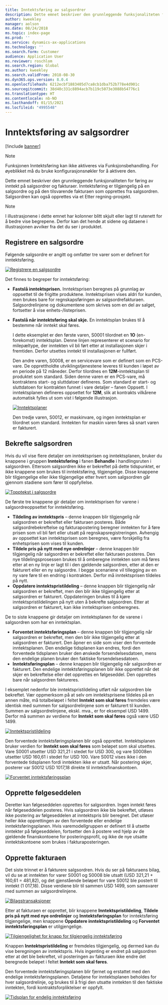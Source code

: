 ```yaml
---
title: Inntektsføring av salgsordrer
description: Dette emnet beskriver den grunnleggende funksjonaliteten for føring av inntekt på salgsordrer og fakturaer. Inntektsføring er tilgjengelig på salgsordren og på den tilsvarende fakturaen som opprettes fra salgsordren.
author: kweekley
manager: aolson
ms.date: 08/24/2018
ms.topic: index-page
ms.prod: ''
ms.service: dynamics-ax-applications
ms.technology: ''
ms.search.form: Customer
audience: Application User
ms.reviewer: roschlom
ms.search.region: Global
ms.author: kweekley
ms.search.validFrom: 2018-08-30
ms.dyn365.ops.version: 8.0.4
ms.openlocfilehash: 6212ecbf1883405d7ca8cb1dba752b778e4d901c
ms.sourcegitcommit: 38d40c331c8894acb7b119c5073e3088b54776c1
ms.translationtype: HT
ms.contentlocale: nb-NO
ms.lasthandoff: 01/15/2021
ms.locfileid: "4995548"
---
```

# <a name="revenue-recognition-on-sales-orders"></a>Inntektsføring av salgsordrer

[!include [banner](../includes/banner.md)]

> [!NOTE]
> Funksjonen Inntektsføring kan ikke aktiveres via Funksjonsbehandling. For øyeblikket må du bruke konfigurasjonsnøkler for å aktivere den.

Dette emnet beskriver den grunnleggende funksjonaliteten for føring av inntekt på salgsordrer og fakturaer. Inntektsføring er tilgjengelig på en salgsordre og på den tilsvarende fakturaen som opprettes fra salgsordren. Salgsordren kan også opprettes via et Etter regning-prosjekt.

> [!NOTE]
> I illustrasjonene i dette emnet har kolonner blitt skjult eller lagt til rutenett for å bedre vise begrepene. Derfor kan det hende at sidene og dataene i illustrasjonen avviker fra det du ser i produktet.

## <a name="enter-a-sales-order"></a>Registrere en salgsordre

Følgende salgsordre er angitt og omfatter tre varer som er definert for inntektsføring.

[![Registrere en salgsordre](./media/revenue-recognition-so-basic-sales-order-header.png)](./media/revenue-recognition-so-basic-sales-order-header.png)

Det finnes to begreper for inntektsføring:

- **Fastslå inntektsprisen.** Inntektsprisen beregnes på grunnlag av oppsettet til de frigitte produktene. Inntektsprisen vises aldri for kunden, men brukes bare for regnskapsføringen av salgsordrefakturaen. Salgsordrelinjene og dokumentene som skrives som en del av salget, fortsetter å vise enhets-/listeprisen.
- **Fastslå når inntektsføring skal skje.** En inntektsplan brukes til å bestemme når inntekt skal føres.

    I dette eksemplet er den første varen, S0001 tilordnet en **1O** (en-forekomst) inntektsplan. Denne linjen representerer et scenario for milepæltype, der inntekten vil bli ført etter at installasjonen skjer i fremtiden. Derfor utsettes inntekt til installasjonen er fullført.

    Den andre varen, S0008, er en servicevare som er definert som en PCS-vare. De opprettholdte utviklingstjenestene leveres til kunden i løpet av en periode på 12 måneder. Derfor tilordnes en **12M**-inntektsplan til produktet som standard. Siden denne varen er en PCS-vare, må kontraktens start- og sluttdatoer defineres. Som standard er start- og sluttdatoen for kontrakten funnet i vare detaljer – fanen Oppsett. I inntektsplanen defineres oppsettet for **12M**, slik at kontrakts vilkårene automatisk fylles ut som vist i følgende illustrasjon.

    [![Inntektsplaner](./media/revenue-recognition-so-basic-revenue-schedules.png)](./media/revenue-recognition-so-basic-revenue-schedules.png)

    Den tredje varen, S0012, er maskinvare, og ingen inntektsplan er tilordnet som standard. Inntekten for maskin varen føres så snart varen er fakturert.

## <a name="confirm-the-sales-order"></a>Bekrefte salgsordren

Hvis du vil vise flere detaljer om inntektsprisen og inntektsplanen, bruker du knappene i gruppen **Inntektsføring** i fanen **Behandle** i handlingsruten i salgsordren. Ettersom salgsordren ikke er bekreftet på dette tidspunktet, er ikke knappene som brukes til inntektsføring, tilgjengelige. Disse knappene blir tilgjengelige eller ikke tilgjengelige etter hvert som salgsordren går gjennom stadiene som fører til oppfyllelse.

[![Topptekst i salgsordre](./media/revenue-recognition-so-basic-sales-order-header-02.png)](./media/revenue-recognition-so-basic-sales-order-header-02.png)

De første tre knappene gir detaljer om inntektsprisen for varene i salgsordreoppsettet for inntektsføring.

- **Tildeling av inntektspris** – denne knappen blir tilgjengelig når salgsordren er bekreftet eller fakturaen posteres. Både salgsordrebekreftelse og fakturapostering beregner inntekten for å føre prisen som vil bli ført eller utsatt på regnskapsregistreringen. Avhengig av oppsettet kan inntektsprisen som beregnes, være forskjellig fra enhetsprisen som vises til kunden.
- **Tildele pris på nytt med nye ordrelinjer** – denne knappen blir tilgjengelig når salgsordren er bekreftet eller fakturaen posteres. Den nye tildelingsprosessen brukes til å omberegne inntekten som må føres etter at en ny linje er lagt til i den gjeldende salgsordren, etter at den er fakturert eller en ny salgsordre. I begge scenariene vil tillegging av en ny vare føre til en endring i kontrakten. Derfor må inntektsprisen tildeles på nytt.
- **Oppdatere inntektspristildeling** – denne knappen blir tilgjengelig når salgsordren er bekreftet, men den blir ikke tilgjengelig etter at salgsordren er fakturert. Oppdateringen brukes til å kjøre inntektspristildelingen på nytt uten å bekrefte salgsordren. Etter at salgsordren er fakturert, kan ikke inntektsprisen omberegnes.

De to siste knappene gir detaljer om inntektsplanen for de varene i salgsordren som har en inntektsplan.

- **Forventet inntektsføringsplan** – denne knappen blir tilgjengelig når salgsordren er bekreftet, men den blir ikke tilgjengelig etter at salgsordren er fakturert. Den åpner en side som viser den forventede inntektsplanen. Den endelige tidsplanen kan endres, fordi den forventede tidsplanen bruker den ønskede forsendelsesdatoen, mens den endelige planen bruker den faktiske forsendelsesdatoen.
- **Inntektsføringsplan** – denne knappen blir tilgjengelig når salgsordren er fakturert. Den endelige inntektsføringsplanen blir ikke opprettet når det skjer en bekreftelse eller det opprettes en følgeseddel. Den opprettes bare når salgsordren faktureres.

I eksemplet nedenfor ble inntektspristildeling utført når salgsordren ble bekreftet. Vær oppmerksom på at selv om inntektsprisene tildeles på en annen måte, må totalbeløpet i feltet **Inntekt som skal føres** fremdeles være identisk med summen for salgsordrelinjene som er fakturert til kunden. Summen av salgsordrelinjene, ekskl. mva., er for eksempel USD 1499. Derfor må summen av verdiene for **Inntekt som skal føres** også være USD 1499.

[![Inntektspristildeling](./media/revenue-recognition-so-basic-revenue-price-allocation.png)](./media/revenue-recognition-so-basic-revenue-price-allocation.png)

Den forventede inntektsføringsplanen blir også opprettet. Inntektsplanen bruker verdien for **Inntekt som skal føres** som beløpet som skal utsettes. Vare S0001 utsetter USD 321,21 i stedet for USD 300, og vare S0008en utsetter USD 160,61 i stedet for USD 100. Vare S0012 vises ikke i den forventede tidsplanen fordi inntekten ikke er utsatt. Når postering skjer, posterer var S0012 USD 1017,18 direkte til inntektsfinanskontoen.

[![Forventet inntektsføringsplan](./media/revenue-recognition-so-basic-expected-rev-rec-schedule.png)](./media/revenue-recognition-so-basic-expected-rev-rec-schedule.png)

## <a name="create-the-packing-slip"></a>Opprette følgeseddelen

Deretter kan følgeseddelen opprettes for salgsordren. Ingen inntekt føres når følgeseddelen posteres. Hvis salgsordren ikke ble bekreftet, utløses ikke postering av følgeseddelen at inntektspris blir beregnet. Det utløser heller ikke opprettingen av den forventede eller endelige inntektsføringsplanen. Hvis varemodellgruppen er definert til å utsette inntekter på følgeseddelen, fortsetter den å postere ved hjelp av de gjeldende finanskontoene for posteringsprofil, og ikke de nye utsatte inntektskontoene som brukes i fakturaposteringen.

## <a name="create-the-invoice"></a>Opprette fakturaen

Det siste trinnet er å fakturere salgsordren. Hvis du ser på fakturaens bilag, vil du se at inntekten for varer S0001 og S0008 ble utsatt (USD 321,21 + 160,61 = 481,82), og det gjenstående beløpet for vare S0012 ble postert til inntekt (1 017,18). Disse verdiene blir til sammen USD 1499, som samsvarer med summen av salgsordrelinjene.

[![Bilagstransaksjoner](./media/revenue-recognition-so-voucher-transactions.png)](./media/revenue-recognition-so-voucher-transactions.png)

Etter at fakturaen er opprettet, blir knappene **Inntektspristildeling**, **Tildele pris på nytt med nye ordrelinjer** og **Inntektsføringsplan** for inntektsføring tilgjengelige, men knappene **Oppdatere inntektspristildeling** og **Forventet inntektsføringsplan** er utilgjengelige.

[![Tilgjengelighet for knapp for tilgjengelig inntektsføring](./media/revenue-recognition-so-basic-after-invoice-buttons.png)](./media/revenue-recognition-so-basic-after-invoice-buttons.png)

Knappen **Inntektspristildeling** er fremdeles tilgjengelig, og dermed kan du vise beregningen av inntektspris. Hvis ingenting er endret på salgsordren etter at det ble bekreftet, vil posteringen av fakturaen ikke endre det beregnede beløpet i feltet **Inntekt som skal føres**.

Den forventede inntektsføringsplanen blir fjernet og erstattet med den endelige inntektsføringsplanen. Detaljene for inntektsplanen beholdes for hver salgsordrelinje, og brukes til å frigi den utsatte inntekten til den faktiske inntekten, fordi kontraktsforpliktelser er oppfylt.

[![Tidsplan for endelig inntektsføring](./media/revenue-recognition-so-revenue-recognition-schedule.png)](./media/revenue-recognition-so-revenue-recognition-schedule.png)
